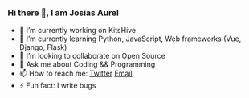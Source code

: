 ### Hi there 👋, I am Josias Aurel


- 🔭 I’m currently working on KitsHive
- 🌱 I’m currently learning Python, JavaScript, Web frameworks (Vue, Django, Flask)
- 👯 I’m looking to collaborate on Open Source
- 💬 Ask me about Coding && Programming
- 📫 How to reach me: [Twitter](https://twitter.com/JosiasWing?s=09) [Email](ndjosiasaurel@gmail.com)
- ⚡ Fun fact: I write bugs


